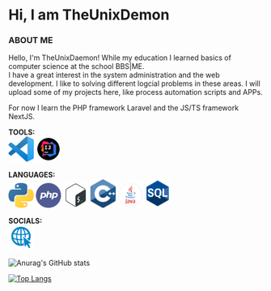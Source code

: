 # Hi, I am TheUnixDemon

### ABOUT ME

Hello, I'm TheUnixDaemon! While my education I learned basics of computer science at the school BBS|ME.<br>
I have a great interest in the system administration and the web development. I like to solving different logcial problems in these areas. I will upload some of my projects here, like process automation scripts and APPs.
</p>
<p> 
For now I learn the PHP framework Laravel and the JS/TS framework NextJS.
</p>

**TOOLS:** <br>
<img src="img/vs_code.png" alt="VS Code" width="50"/>
<img src="img/intelliJ.png" alt="IntelliJ" width="50"/>

**LANGUAGES:** <br>
<img src="img/python-logo.png" alt="Python" width="50"/>
<img src="img/php.png" alt="PHP" width="50"/>
<img src="img/shell.png" alt="Bash Shell" width="50">
<img src="img/c-logo.png" alt="C++" width="50"/>
<img src="img/java.png" alt=Java width="50"/>
<img src="img/sql.png" alt="MySQL/SQL" width="50"/>

**SOCIALS:** <br>
<a href="mailto:luca.henschel@bbs-me.org" rel="test"><img src="img/web.png" width="50" /></a>

![Anurag's GitHub stats](https://github-readme-stats.vercel.app/api?username=TheUnixDemon&show_icons=true&theme=dark)

[![Top Langs](https://github-readme-stats.vercel.app/api/top-langs/?username=TheUnixDemon&layout=compact&theme=dark)](https://github.com/anuraghazra/github-readme-stats)

<!-- https://brandslogos.com/ -->
